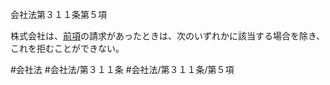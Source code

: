 会社法第３１１条第５項

株式会社は、[前項](会社法＿＿＿＿第３１１条第４項)の請求があったときは、次のいずれかに該当する場合を除き、これを拒むことができない。

#会社法
#会社法/第３１１条
#会社法/第３１１条/第５項
